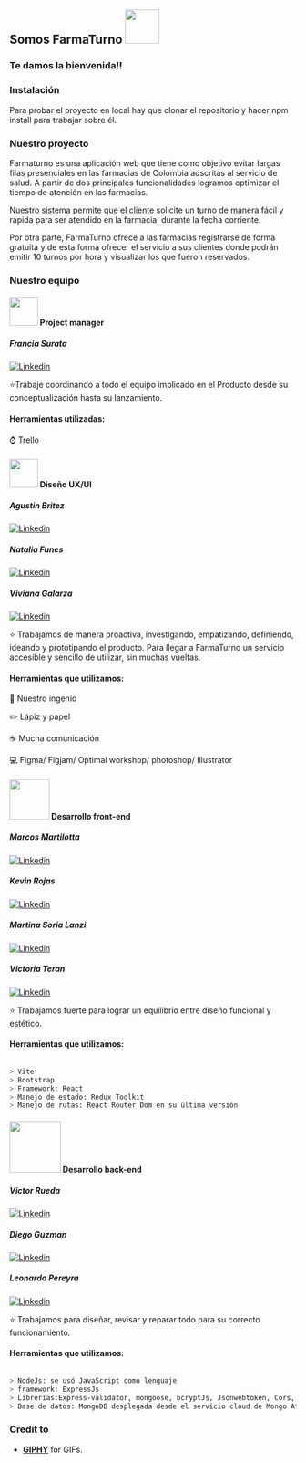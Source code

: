 <h2> Somos FarmaTurno
<img src="https://media.giphy.com/media/LnQjpWaON8nhr21vNW/giphy.gif" width="60"> </h2>

<h3>Te damos la bienvenida!! </h3> 

<h3>Instalación </h3> 
Para probar el proyecto en local hay que clonar el repositorio y hacer npm install para trabajar sobre él.
<h3>Nuestro proyecto </h3> 

 Farmaturno es una aplicación web que tiene como objetivo evitar largas filas presenciales en las farmacias de Colombia adscritas al servicio de salud. A partir de dos principales funcionalidades logramos optimizar el tiempo de atención en las farmacias.

Nuestro sistema permite que el cliente solicite un turno de manera fácil y rápida para ser atendido en la farmacia, durante la fecha corriente. 

Por otra parte, FarmaTurno ofrece a las farmacias registrarse de forma gratuita y de esta forma ofrecer el servicio a sus clientes donde podrán emitir 10 turnos por hora y visualizar los que fueron reservados. 

<h3>Nuestro equipo </h3> 
 
<h4> <img src="https://media.giphy.com/media/fYSnHlufseco8Fh93Z/giphy.gif" width="50"> Project manager </h4> 
  
 <h5>Francia Surata</h5> 

 [![Linkedin](https://img.shields.io/badge/-FranciaSurata-blue?style=flat&logo=Linkedin&logoColor=white)](https://www.linkedin.com/in/franciasurata)
  
 ⭐️Trabaje coordinando a todo el equipo implicado en el Producto desde su conceptualización hasta su lanzamiento.
 
 <h4>Herramientas utilizadas:</h4>
 
 ⌚ Trello



 <h4><img src="https://media.giphy.com/media/WUlplcMpOCEmTGBtBW/giphy.gif" width="50"> Diseño UX/UI</h4> 

<h5>Agustin Britez</h5> 

[![Linkedin](https://img.shields.io/badge/-AgustinBritez-blue?style=flat&logo=Linkedin&logoColor=white)](https://www.linkedin.com/in/agustin-britez-)

<h5>Natalia Funes</h5> 

[![Linkedin](https://img.shields.io/badge/-NataliaFunes-blue?style=flat&logo=Linkedin&logoColor=white)](https://www.linkedin.com/in/natalia-funes-)


<h5>Viviana Galarza</h5> 

[![Linkedin](https://img.shields.io/badge/-VivianaGalarza-blue?style=flat&logo=Linkedin&logoColor=white)](https://www.linkedin.com/in/vivianagalarza)


⭐️ Trabajamos de manera proactiva, investigando, empatizando, definiendo, ideando y prototipando el producto. Para llegar a FarmaTurno un servicio accesible y sencillo de utilizar, sin muchas vueltas.

<h4>Herramientas que utilizamos:</h4> 
 
 🚀 Nuestro ingenio
 
✏️ Lápiz y papel

☕ Mucha comunicación 

💻 Figma/ Figjam/ Optimal workshop/ photoshop/ Illustrator
<br>

<h4><img src="https://i.pinimg.com/originals/e4/26/70/e426702edf874b181aced1e2fa5c6cde.gif" width="70" /> Desarrollo front-end</h4>

<h5>Marcos Martilotta</h5> 

[![Linkedin](https://img.shields.io/badge/-MarcosMartilotta-blue?style=flat&logo=Linkedin&logoColor=white)](https://www.linkedin.com/in/marcos-octavio-martilotta-450a621a6)

<h5>Kevin Rojas</h5> 

[![Linkedin](https://img.shields.io/badge/-KevinRojas-blue?style=flat&logo=Linkedin&logoColor=white)](https://www.linkedin.com/in/kevin-oswaldo-rojas-velandia-73a343241/)


<h5>Martina Soria Lanzi</h5> 

[![Linkedin](https://img.shields.io/badge/-MartinaSoriaLanzi-blue?style=flat&logo=Linkedin&logoColor=white)](https://www.linkedin.com/in/martina-soria-lanzi-4004371b8/)


<h5>Victoria Teran</h5> 

[![Linkedin](https://img.shields.io/badge/-VictoriaTeran-blue?style=flat&logo=Linkedin&logoColor=white)](https://www.linkedin.com/in/victoria-t-026656103/)


⭐️ Trabajamos fuerte para lograr un equilibrio entre diseño funcional y estético. 

<h4>Herramientas que utilizamos:</h4>

````bash

> Vite
> Bootstrap
> Framework: React
> Manejo de estado: Redux Toolkit
> Manejo de rutas: React Router Dom en su última versión 
````


<h4> <img src="https://media.giphy.com/media/836HiJc7pgzy8iNXCn/giphy.gif" width="90"/> Desarrollo back-end </h4>

<h5>Victor Rueda</h5> 

[![Linkedin](https://img.shields.io/badge/-VictorRueda-blue?style=flat&logo=Linkedin&logoColor=white)](https://www.linkedin.com/in/victorrueda10/)


<h5>Diego Guzman </h5> 

[![Linkedin](https://img.shields.io/badge/-DiegoGuzman-blue?style=flat&logo=Linkedin&logoColor=white)](https://www.linkedin.com/in/diego-guzman-sanabria-001872215)


<h5>Leonardo Pereyra</h5> 

[![Linkedin](https://img.shields.io/badge/-LeonardoPereyra-blue?style=flat&logo=Linkedin&logoColor=white)](https://www.linkedin.com/in/leonardofrancopereyravelarde/)

⭐️ Trabajamos para diseñar, revisar y reparar todo para su correcto funcionamiento.

<h4>Herramientas que utilizamos:</h4>

````bash

> NodeJs: se usó JavaScript como lenguaje
> framework: ExpressJs
> Librerías:Express-validator, mongoose, bcryptJs, Jsonwebtoken, Cors, Dotenv, node-cron, ColorsJs, Morgan, moment
> Base de datos: MongoDB desplegada desde el servicio cloud de Mongo Atlas
````
 

<!-- Credit -->
### Credit to 
- [**GIPHY**](https://giphy.com/) for GIFs. 
 

 
